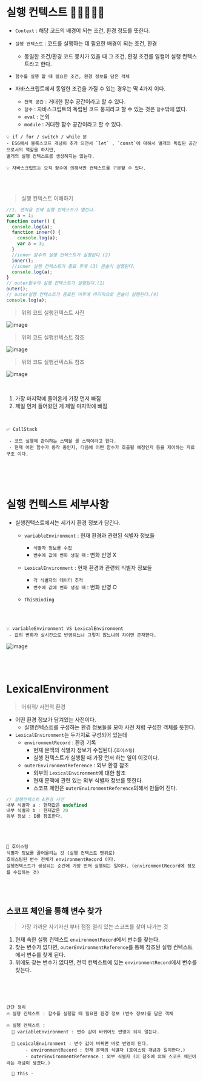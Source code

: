 # 실행 컨텍스트 🎯💡🔥📌✅

- `Context` : 해당 코드의 배경이 되는 조건, 환경 정도를 뜻한다.
- `실행 컨텍스트` : 코드를 실행하는 데 필요한 배경이 되는 조건, 환경

  - 동일한 조건/환경 코드 뭉치가 있을 때 그 조건, 환경 조건를 일컬어 실행 컨텍스트라고 한다.

- `함수를 실행 할 때 필요한 조건, 환경 정보를 담은 객체`

- 자바스크립트에서 동일한 조건을 가질 수 있는 경우는 딱 4가지 이다.
  - `전역 공간` : 거대한 함수 공간이라고 할 수 있다.
  - `함수` : 자바스크립트의 독립된 코드 뭉치라고 할 수 있는 것은 `함수`밖에 없다.
  - `eval` : 논외
  - `module` : 거대한 함수 공간이라고 할 수 있다.

```
💡 if / for / switch / while 문
- ES6에서 블록스코프 개념이 추가 되면서 `let` , `const`에 대해서 별개의 독립된 공간으로서의 역할을 하지만,
별개의 실행 컨텍스트를 생성하지는 않는다.

💡 자바스크립트는 오직 함수에 의해서만 컨텍스트를 구분할 수 있다.
```

<br />
<br />

> 실행 컨텍스트 이해하기

```js
//1. 맨처음 전역 실행 컨텍스트가 열린다.
var a = 1;
function outer() {
  console.log(a);
  function inner() {
    console.log(a);
    var a = 3;
  }
  //inner 함수의 실행 컨텍스트가 실행된다.(2)
  inner();
  //inner 실행 컨텍스트가 종료 후에 (3) 콘솔이 실행된다.
  console.log(a);
}
// outer함수의 실행 컨텍스트가 실행된다.(1)
outer();
// outer실행 컨텍스트가 종료된 이후에 마지막으로 콘솔이 실행된다.(4)
console.log(a);
```

> 위의 코드 실행컨텍스트 사진

![image](../image/c1.png)

> 위의 코드 실행컨텍스트 참조

![image](../image/c3.png)

> 위의 코드 실행컨텍스트 참조

![image](../image/c4.png)

<br />

1. 가장 마지막에 들어온게 가장 먼저 빠짐
2. 제일 먼저 들어왔던 게 제일 마지막에 빠짐

<br />

```
✅ CallStack

 - 코드 실행에 관여하는 스택을 콜 스택이라고 한다.
 - 현재 어떤 함수가 동작 중인지, 다음에 어떤 함수가 호출될 예정인지 등을 제어하는 자료구조 이다.
```

<br />
<br />
<br />

# 실행 컨텍스트 세부사항

- 실행컨택스트에서는 세가지 환경 정보가 담긴다.

  - `variableEnvironment` : 현재 환경과 관련된 식별자 정보들
    - `식별자 정보를 수집`
    - `변수에 값에 변화 생길 때` : 변화 반영 X
  - `LexicalEnvironment` : 현재 환경과 관련되 식별자 정보들

    - `각 식별자의 데이터 추적`
    - `변수에 값에 변화 생길 때` : 변화 반영 O

  - `ThisBinding`

<br />
<br />

```
💡 variableEnvironment VS LexicalEnvironment
 - 값의 변화가 실시간으로 반영되느냐 그렇지 않느냐의 차이만 존재한다.
```

![image](../image/c2.png)

<br />
<br />

# LexicalEnvironment

> 어휘적/ 사전적 환경

- 어떤 환경 정보가 담겨있는 사전이다.
  - 실행컨텍스트를 구성하는 환경 정보들을 모아 사전 처럼 구성한 객체를 뜻한다.
- `LexicalEnvironment`는 두가지로 구성되어 있는데
  - `environmentRecord` : 환경 기록
    - 현재 문맥의 식별자 정보가 수집된다.(`호이스팅`)
    - 실행 컨텍스트가 실행될 때 가장 먼저 하는 일이 이것이다.
  - `outerEnvironmentReference` : 외부 환경 참조
    - 외부의 `LexicalEnvironment`에 대한 참조
    - 현재 문맥에 관련 있는 외부 식별자 정보를 뜻한다.
    - 스코프 체인은 `outerEnvironmentReference`의해서 만들어 진다.

```js
// 실행컨텍스트 A환경 사전
내부 식별자 a : 현재값은 undefined
내부 식별자 b : 현재값은 20
외부 정보 : D를 참조한다.
```

<br />
<br />

```
🎯 호이스팅
식별자 정보를 끌어올리는 것 (실행 컨텍스트 맨위로)
호이스팅된 변수 전체가 environmentRecord 이다.
실행컨텍스트가 생성되는 순간에 가장 먼저 실행되는 일이다. (environmentRecord에 정보를 수집하는 것)
```

<br />
<br />

## 스코프 체인을 통해 변수 찾가

> 가장 가까운 자기자신 부터 점점 멀리 있는 스코프를 찾아 나가는 것

1. 현재 속한 실행 컨텍스트 `environmentRecord`에서 변수를 찾는다.
2. 찾는 변수가 없다면, `outerEnvironmentReference`를 통해 참조된 실행 컨텍스트에서 변수를 찾게 된다.
3. 위에도 찾는 변수가 없다면, 전역 컨텍스트에 있는 `environmentRecord`에서 변수를 찾는다.

<br />
<br />
<br />

```
간단 정리
🔥 실행 컨텍스트 : 함수를 실행할 때 필요한 환경 정보 (변수 정보)를 담은 객체

🔥 실행 컨텍스트 :
  📌 variableEnvironment : 변수 값이 바뀌어도 반영이 되지 않는다.

  📌 LexicalEnvironment : 변수 값이 바뀌면 바로 반영이 된다.
       - environmentRecord : 현재 문맥의 식별자 (호이스팅 개념과 일치한다.)
       - outerEnvironmentReference : 외부 식별자 (이 참조에 의해 스코프 체인이라는 개념이 생겼다.)

  📌 this -
```
